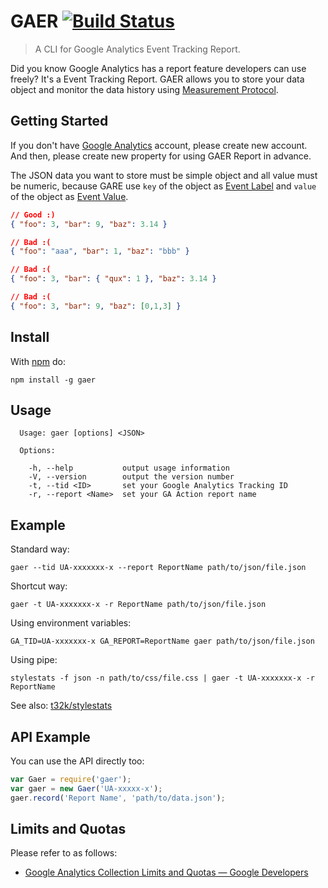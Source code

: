 # GAER [![Build Status](https://travis-ci.org/t32k/gaer.svg?branch=master)](https://travis-ci.org/t32k/gaer)

> A CLI for Google Analytics Event Tracking Report.

Did you know Google Analytics has a report feature developers can use freely? It's a Event Tracking Report. GAER allows you to store your data object and monitor the data history using [Measurement Protocol](https://developers.google.com/analytics/devguides/collection/protocol/v1/devguide).

## Getting Started

If you don't have [Google Analytics](http://www.google.com/analytics/) account, please create new account. And then, please create new property for using GAER Report in advance.

The JSON data you want to store must be simple object and all value must be numeric, because GARE use `key` of the object as [Event Label](https://developers.google.com/analytics/devguides/collection/protocol/v1/parameters#el) and `value` of the object as [Event Value](https://developers.google.com/analytics/devguides/collection/protocol/v1/parameters#ev).

```json
// Good :)
{ "foo": 3, "bar": 9, "baz": 3.14 }

// Bad :(
{ "foo": "aaa", "bar": 1, "baz": "bbb" }

// Bad :(
{ "foo": 3, "bar": { "qux": 1 }, "baz": 3.14 }

// Bad :(
{ "foo": 3, "bar": 9, "baz": [0,1,3] }
```

## Install

With [npm](https://www.npmjs.com/) do:

```shell
npm install -g gaer
```

## Usage

```shell
  Usage: gaer [options] <JSON>

  Options:

    -h, --help           output usage information
    -V, --version        output the version number
    -t, --tid <ID>       set your Google Analytics Tracking ID
    -r, --report <Name>  set your GA Action report name
```

## Example

Standard way:
```shell
gaer --tid UA-xxxxxxx-x --report ReportName path/to/json/file.json
```

Shortcut way:
```shell
gaer -t UA-xxxxxxx-x -r ReportName path/to/json/file.json
```

Using environment variables:
```shell
GA_TID=UA-xxxxxxx-x GA_REPORT=ReportName gaer path/to/json/file.json
```

Using pipe:
```shell
stylestats -f json -n path/to/css/file.css | gaer -t UA-xxxxxxx-x -r ReportName
```

See also: [t32k/stylestats](https://github.com/t32k/stylestats)


## API Example

You can use the API directly too:

```javascript
var Gaer = require('gaer');
var gaer = new Gaer('UA-xxxxx-x');
gaer.record('Report Name', 'path/to/data.json');
```

## Limits and Quotas

Please refer to as follows:

+ [Google Analytics Collection Limits and Quotas — Google Developers](https://developers.google.com/analytics/devguides/collection/other/limits-quotas)
